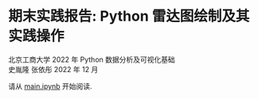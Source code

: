 # 期末实践报告: Python 雷达图绘制及其实践操作

北京工商大学 2022 年 Python 数据分析及可视化基础  
史胤隆 张依彤 2022 年 12 月

请从 [main.ipynb](./main.ipynb) 开始阅读.
